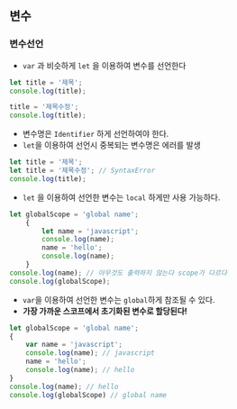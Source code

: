 ## 변수

### 변수선언
- `var` 과 비슷하게 `let` 을 이용하여 변수를 선언한다

```JavaScript
let title = '제목';
console.log(title);

title = '제목수정';
console.log(title);
```

- 변수명은 `Identifier` 하게 선언하여야 한다.
- `let`을 이용하여 선언시 중복되는 변수명은 에러를 발생

```JavaScript
let title = '제목';
let title = '제목수정'; // SyntaxError
console.log(title);
```

- `let` 을 이용하여 선언한 변수는 `local` 하게만 사용 가능하다.

```JavaScript
let globalScope = 'global name';
    {
        let name = 'javascript';
        console.log(name);
        name = 'hello';
        console.log(name);
    }
console.log(name); // 아무것도 출력하지 않는다 scope가 다르다
console.log(globalScope);
```

- `var`을 이용하여 선언한 변수는 `global`하게 참조될 수 있다.
- **가장 가까운 스코프에서 초기화된 변수로 할당된다!**

```JavaScript
let globalScope = 'global name';
{
    var name = 'javascript';
    console.log(name); // javascript
    name = 'hello';
    console.log(name); // hello
}
console.log(name); // hello 
console.log(globalScope) // global name
```
